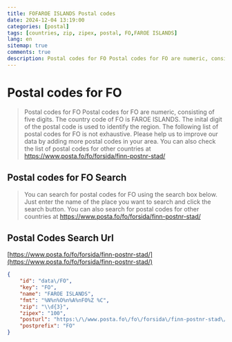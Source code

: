 ```yaml
---
title: FOFAROE ISLANDS Postal codes 
date: 2024-12-04 13:19:00
categories: [postal]
tags: [countries, zip, zipex, postal, FO,FAROE ISLANDS]
lang: en
sitemap: true
comments: true
description: Postal codes for FO Postal codes for FO are numeric, consisting of five digits. The country code of FO is FAROE ISLANDS. The inital digit of the postal code is used to identify the region. The following list of postal codes for FO is not exhaustive. Please help us to improve our data by adding more postal codes in your area. You can also check the list of postal codes for other countries at https://www.posta.fo/fo/forsida/finn-postnr-stad/
---
```


# Postal codes for FO
> Postal codes for FO Postal codes for FO are numeric, consisting of five digits. The country code of FO is FAROE ISLANDS. The inital digit of the postal code is used to identify the region. The following list of postal codes for FO is not exhaustive. Please help us to improve our data by adding more postal codes in your area. You can also check the list of postal codes for other countries at https://www.posta.fo/fo/forsida/finn-postnr-stad/

## Postal codes for FO Search 
> You can search for postal codes for FO using the search box below. Just enter the name of the place you want to search and click the search button. You can also search for postal codes for other countries at https://www.posta.fo/fo/forsida/finn-postnr-stad/

## Postal Codes Search Url

[https://www.posta.fo/fo/forsida/finn-postnr-stad/](https://www.posta.fo/fo/forsida/finn-postnr-stad/)
```json
{
    "id": "data\/FO",
    "key": "FO",
    "name": "FAROE ISLANDS",
    "fmt": "%N%n%O%n%A%nFO%Z %C",
    "zip": "\\d{3}",
    "zipex": "100",
    "posturl": "https:\/\/www.posta.fo\/fo\/forsida\/finn-postnr-stad\/",
    "postprefix": "FO"
}
```
